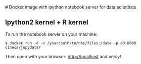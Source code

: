 
# Docker image with ipython notebook server for data scientists

## Ipython2 kernel + R kernel

To run the notebook server on your machine:
```
$ docker run -d -v /your/path/to/nbs/files:/data -p 80:8000 cineca/jupydatar
```

Then open with your browser: [http://localhost](http://localhost) and *enjoy*!
